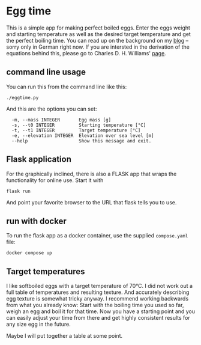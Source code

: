 # Egg time

This is a simple app for making perfect boiled eggs. Enter the eggs weight and
starting temperature as well as the desired target temperature and get the
perfect boiling time. You can read up on the background on my
[blog](http://techbotch.org/blog/how-to-boil-an-egg/index.html#how-to-boil-an-egg)
– sorry only in German right now. If you are intersted in the derivation of the
equations behind this, please go to Charles D. H. Williams'
[page](https://newton.ex.ac.uk/teaching/CDHW/egg/).


## command line usage

You can run this from the command line like this:

    ./eggtime.py

And this are the options you can set:

      -m, --mass INTEGER       Egg mass [g]
      -s, --t0 INTEGER         Starting temperature [°C]
      -t, --t1 INTEGER         Target temperature [°C]
      -e, --elevation INTEGER  Elevation over sea level [m]
      --help                   Show this message and exit.


## Flask application

For the graphically inclined, there is also a FLASK app that wraps the functionality 
for online use. Start it with

    flask run

And point your favorite browser to the URL that flask tells you to use.

## run with docker

To run the flask app as a docker container, use the supplied `compose.yaml` file:

    docker compose up


## Target temperatures

I like softboiled eggs with a target temperature of 70°C. I did not work out a
full table of temperatures and resulting texture. And accurately describing egg
texture is somewhat tricky anyway. I recommend working backwards from what you
already know: Start with the boiling time you used so far, weigh an egg and boil
it for that time. Now you have a starting point and you can easily adjust your
time from there and get highly consistent results for any size egg in the
future.

Maybe I will put together a table at some point.
